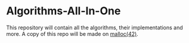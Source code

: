 # Algorithms-All-In-One

This repository will contain all the algorithms, their implementations and more. A copy of this repo will be made on [malloc(42)](https://github.com/orgs/malloc-42).
